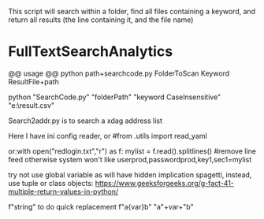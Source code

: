 This script will search within a folder, find all files containing a keyword, and return all results (the line containing it, and the file name)

# FullTextSearchAnalytics


@@ usage 
@@ python path+searchcode.py FolderToScan Keyword ResultFile+path


python "SearchCode.py" "folderPath" "keyword CaseInsensitive" "e:\result.csv"


Search2addr.py is to search a xdag address list


Here I have ini config reader, or
#from .utils import read_yaml

or:with open("redlogin.txt","r") as f:
    mylist = f.read().splitlines() #remove line feed otherwise system won't like
    userprod,passwordprod,key1,sec1=mylist  

try not use global variable as will have hidden implication spagetti, instead, use tuple or class objects:
https://www.geeksforgeeks.org/g-fact-41-multiple-return-values-in-python/

f"string" to do quick replacement
f"a{var}b"
"a"+var+"b"

